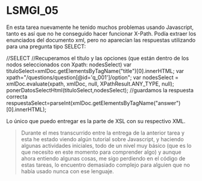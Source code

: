 # LSMGI_05

En esta tarea nuevamente he tenido muchos problemas usando Javascript, tanto es así que no he conseguido hacer funcionar X-Path. Podía extraer los enunciados del documento xml, pero no aparecían las respuestas utilizando para una pregunta tipo SELECT:

 //SELECT
 //Recuperamos el título y las opciones (que están dentro de los nodos seleccionados con Xpath: nodesSelect) 
 var tituloSelect=xmlDoc.getElementsByTagName("title")[0].innerHTML;
 var xpath="/questions/question[@id='q_001']/option";
 var nodesSelect = xmlDoc.evaluate(xpath, xmlDoc, null, XPathResult.ANY_TYPE, null);
 ponerDatosSelectHtml(tituloSelect,nodesSelect);
 //guardamos la respuesta correcta
 respuestaSelect=parseInt(xmlDoc.getElementsByTagName("answer")[0].innerHTML);

Lo único que puedo entregar es la parte de XSL con su respectivo XML.  

>Durante el mes transcurrido entre la entrega de la anterior tarea y esta he estado viendo algún tutorial sobre Javascript, y haciendo algunas actividades iniciales, todo de un nivel muy básico (que es lo que necesito en este momento para comprender algo) y aunque ahora entiendo algunas cosas, me sigo perdiendo en el código de estas tareas, lo encuentro demasiado complejo para alguien que no había usado nunca con ese lenguaje.
